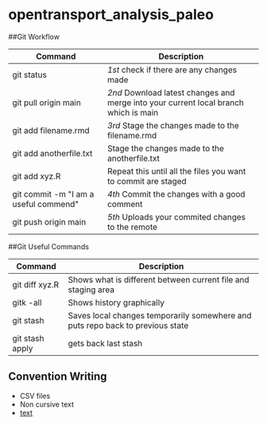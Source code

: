 # opentransport_analysis_paleo

##Git Workflow

Command | Description
-|- 
git status | *1st* check if there are any changes made
git pull origin main | *2nd* Download latest changes and merge into your current local branch which is main
git add filename.rmd | *3rd* Stage the changes made to the filename.rmd
git add anotherfile.txt | Stage the changes made to the anotherfile.txt 
git add xyz.R | Repeat this until all the files you want to commit are staged
git commit -m "I am a useful commend" | *4th* Commit the changes with a good comment
git push origin main | *5th*  Uploads your commited changes to the remote 

##Git Useful Commands

Command | Description
-|- 
git diff xyz.R | Shows what is different between current file and staging area
gitk -all  | Shows history graphically
git stash | Saves local changes temporarily somewhere and puts repo back to previous state
git stash apply | gets back last stash


## Convention Writing

- CSV files
- Non cursive text
- [text](https://) 
